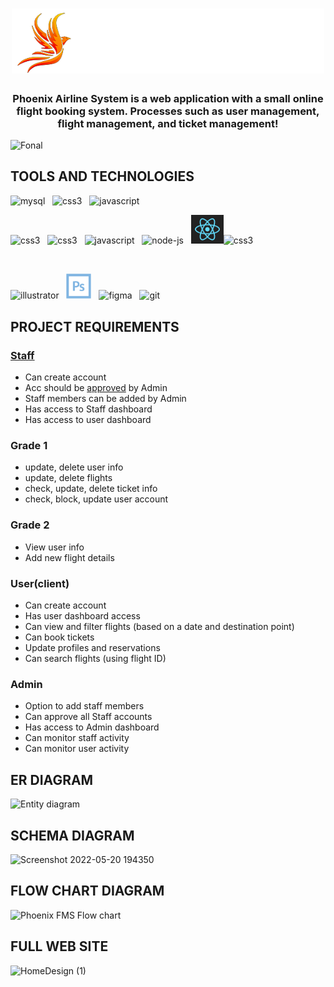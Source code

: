 
<h1 align="center"><img src="https://github.com/Savindu12/Pheonix_FMS/blob/main/src/assets/Plogo.png" width="500px"></h1>



### <p align = "center"> Phoenix Airline System is a web application with a small online flight booking system. Processes such as user management, flight management, and ticket management!
  
![Fonal](https://user-images.githubusercontent.com/87765555/169575365-7c3cd1e2-a855-4897-9677-0d277cfe6986.png)


  ### <h2>TOOLS AND TECHNOLOGIES


 
 <p align="left">  
 <img src="https://thepiguy.altervista.org/wp-content/uploads/2017/06/mysql-logo.jpg" alt="mysql" width="70"/>&nbsp;&nbsp;
 <img src="https://www.vectorlogo.zone/logos/java/java-vertical.svg" alt="css3" height="50"/>&nbsp;&nbsp;
 <img src="https://www.vectorlogo.zone/logos/springio/springio-ar21.svg" alt="javascript" height="40" width="60"/>&nbsp;&nbsp;
 
 </p>
 <p align="left">  
 <img src="https://www.vectorlogo.zone/logos/w3_html5/w3_html5-icon.svg" alt="css3" width="40" height="40"/>&nbsp;&nbsp;
 <img src="https://www.vectorlogo.zone/logos/w3_css/w3_css-icon.svg" alt="css3" width="40" height="40"/>&nbsp;&nbsp;
 <img src="https://cdn.iconscout.com/icon/free/png-512/javascript-2752148-2284965.png" alt="javascript" height="40"/>&nbsp;&nbsp;
 <img src="https://upload.wikimedia.org/wikipedia/commons/d/d9/Node.js_logo.svg" alt="node-js" width="50"/>&nbsp;&nbsp;
 <img src="https://github.com/Savindu12/Pheonix_FMS/blob/main/src/assets/react%20logo.png" alt="react" width="52" /><img src="https://www.vectorlogo.zone/logos/tailwindcss/tailwindcss-ar21.svg" alt="css3" height="60"/>
 </p><br>
 <p align="left">  
  <img src="https://www.vectorlogo.zone/logos/adobe_illustrator/adobe_illustrator-icon.svg" alt="illustrator" width="40" height="40"/>&nbsp;&nbsp;
  <img src="https://raw.githubusercontent.com/devicons/devicon/master/icons/photoshop/photoshop-line.svg" alt="photoshop" width="40" height="40"/>&nbsp;&nbsp;
  <img src="https://www.vectorlogo.zone/logos/figma/figma-icon.svg" alt="figma" width="40" height="40"/>&nbsp;&nbsp;
  <img src="https://www.vectorlogo.zone/logos/git-scm/git-scm-icon.svg" alt="git" width="40" height="40"/>&nbsp;&nbsp;
  
 </p>



## PROJECT REQUIREMENTS 
### <u>Staff</u>
* Can create account
* Acc should be <u>approved</u> by Admin
* Staff members can be added by Admin
* Has access to Staff dashboard
* Has access to user dashboard
### Grade 1
* update, delete user info
* update, delete flights
* check, update, delete ticket info
* check, block, update user account
### Grade 2
* View user info
* Add new flight details
### User(client)
* Can create account
* Has user dashboard access
* Can view and filter flights (based on a date and destination point)
* Can book tickets
* Update profiles and reservations
* Can search flights (using flight ID)
### Admin
* Option to add staff members
* Can approve all Staff accounts
* Has access to Admin dashboard
* Can monitor staff activity
* Can monitor user activity




## ER DIAGRAM

![Entity diagram](https://user-images.githubusercontent.com/87765555/169546456-c01ea0a1-9b00-444b-81de-b28266adadaa.jpg)

## SCHEMA DIAGRAM

![Screenshot 2022-05-20 194350](https://user-images.githubusercontent.com/87765555/169546939-c9600f46-e78f-46f4-a974-a98c1d858e7f.png)
## FLOW CHART DIAGRAM

![Phoenix FMS Flow chart](https://user-images.githubusercontent.com/87765555/169551431-b10d6ef4-1731-43ee-8084-50ee4d6f4d9e.jpg)
## FULL WEB SITE
![HomeDesign (1)](https://user-images.githubusercontent.com/87765555/169551888-d99ec1d5-0049-4d6c-b022-044253a98eef.png)









